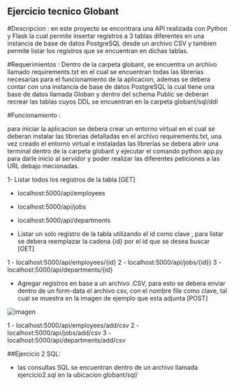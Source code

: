 ## Ejercicio tecnico Globant

#Descripcion : 
en este proyecto se encontrara una API realizada con Python y Flask la cual permite insertar registros a 3 tablas diferentes en una instancia de base de datos PostgreSQL desde un archivo CSV y tambien permite listar los registros que se encuentran en dichas tablas.

#Requerimientos :
Dentro de la carpeta globant, se encuentra un archivo llamado requirements.txt en el cual se encuentran todas las librerias necesarias para el funcionamiento de la aplicacion,
ademas se debera contar con una instancia de base de datos PostgreSQL la cual tiene una base de datos llamada Globan y dentro del schema Public se deberan recrear las tablas cuyos DDL se encuentran en la carpeta globant/sql/ddl 

#Funcionamiento :

para iniciar la aplicacion se debera  crear un entorno virtual en el cual se deberan instalar las librerias detalladas en el archivo requirements.txt,
una vez creado el entorno virtual e instaladas las librerias se debera abrir una terminal dentro de la carpeta globant y ejecutar el comando python app.py para darle inicio al servidor y poder realizar las diferentes peticiones a las URL debajo mecionadas.

1- Listar todos los registros de la tabla [GET]

- localhost:5000/api/employees
- localhost:5000/api/jobs
- localhost:5000/api/departments

- Listar un solo registro de la tabla utilizando el id como clave , para listar se debera reemplazar la cadena {id} por el id que se desea buscar [GET]

1 - localhost:5000/api/employees/{id}
2 - localhost:5000/api/jobs/{id}}
3 - localhost:5000/api/departments/{id}

- Agregar registros en base a un archivo .CSV, para esto se debera enviar dentro de un form-data el archivo csv, con el nombre file como clave, tal cual se muestra en la imagen de ejemplo que esta adjunta [POST]

![imagen](https://user-images.githubusercontent.com/47366982/233232752-9795c93f-a6fb-494a-984d-8b21eaa65385.png)

1 - localhost:5000/api/employees/add/csv
2 - localhost:5000/api/jobs/add/csv
3 - localhost:5000/api/departments/add/csv


##Ejercicio 2 SQL:
- las consultas SQL se encuentran dentro de un archivo llamada ejercicio2.sql en la ubicacion globant/sql/

